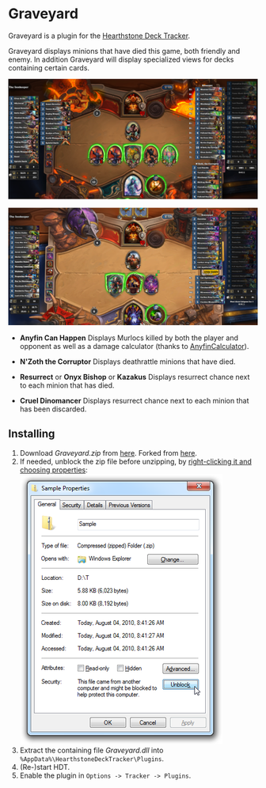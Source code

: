 # Graveyard
Graveyard is a plugin for the [Hearthstone Deck Tracker](https://github.com/HearthSim/Hearthstone-Deck-Tracker).

Graveyard displays minions that have died this game, both friendly and enemy. In addition Graveyard will display specialized views for decks containing certain cards.

![Resurrect and N'Zoth](images/resurrect.png?raw=true)

![Discarded](images/discarded.png?raw=true)

* **Anyfin Can Happen**
Displays Murlocs killed by both the player and opponent as well as a damage calculator (thanks to [AnyfinCalculator](https://github.com/ericBG/AnyfinCalculator)).

* **N'Zoth the Corruptor**
Displays deathrattle minions that have died.

* **Resurrect** or **Onyx Bishop** or **Kazakus**
Displays resurrect chance next to each minion that has died.

* **Cruel Dinomancer**
Displays resurrect chance next to each minion that has been discarded.

## Installing
1. Download *Graveyard.zip* from [here](https://github.com/Arakys7/Graveyard/releases). Forked from [here](https://github.com/RedHatter/Graveyard/releases).
2. If needed, unblock the zip file before unzipping, by [right-clicking it and choosing properties](http://blogs.msdn.com/b/delay/p/unblockingdownloadedfile.aspx):
![Unblock](images/unblock.png?raw=true)
3. Extract the containing file *Graveyard.dll* into `%AppData%\HearthstoneDeckTracker\Plugins`.
4. (Re-)start HDT.
5. Enable the plugin in `Options -> Tracker -> Plugins`.
